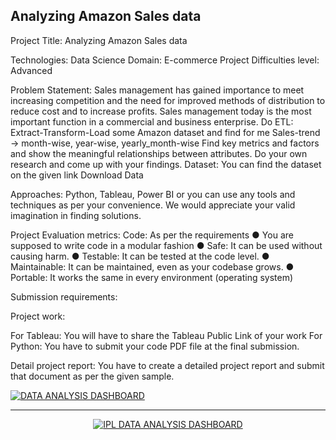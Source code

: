 ## Analyzing Amazon Sales data
Project Title: Analyzing Amazon Sales data

Technologies: Data Science
Domain: E-commerce
Project Difficulties level: Advanced

Problem Statement:
Sales management has gained importance to meet increasing competition and the
need for improved methods of distribution to reduce cost and to increase profits. Sales
management today is the most important function in a commercial and business
enterprise.
Do ETL: Extract-Transform-Load some Amazon dataset and find for me
Sales-trend -> month-wise, year-wise, yearly_month-wise
Find key metrics and factors and show the meaningful relationships between
attributes. Do your own research and come up with your findings.
Dataset:
You can find the dataset on the given link
Download Data

Approaches:
Python, Tableau, Power BI or you can use any tools and techniques as per
your convenience. We would appreciate your valid imagination in finding
solutions.

Project Evaluation metrics:
Code: As per the requirements
● You are supposed to write code in a modular fashion
● Safe: It can be used without causing harm.
● Testable: It can be tested at the code level.
● Maintainable: It can be maintained, even as your codebase grows.
● Portable: It works the same in every environment (operating system)

Submission requirements:

Project work:

For Tableau: You will have to share the Tableau Public Link of your work
For Python: You have to submit your code PDF file at the final submission.

Detail project report:
You have to create a detailed project report and submit that document as per the given
sample.

<noscript><a href='https://public.tableau.com/views/AmazonSalesDataAnalysisUnifiedMentor/Dashboard1?:language=en-US&:sid=&:redirect=auth&:display_count=n&:origin=viz_share_link'><img alt='DATA ANALYSIS DASHBOARD ' src='https://github.com/user-attachments/assets/6b8b5112-1965-4323-92f5-7b28696d7c60' style='border: none' /></a></noscript>


***
<div align='center'>
<noscript><a href='https://unifiedmentor.podia.com/'><img alt='IPL DATA ANALYSIS DASHBOARD ' src='https://github.com/user-attachments/assets/7a2d4c1a-a01c-4e97-9074-b9660a430a29' style='border: none' /></a></noscript>
</div>
